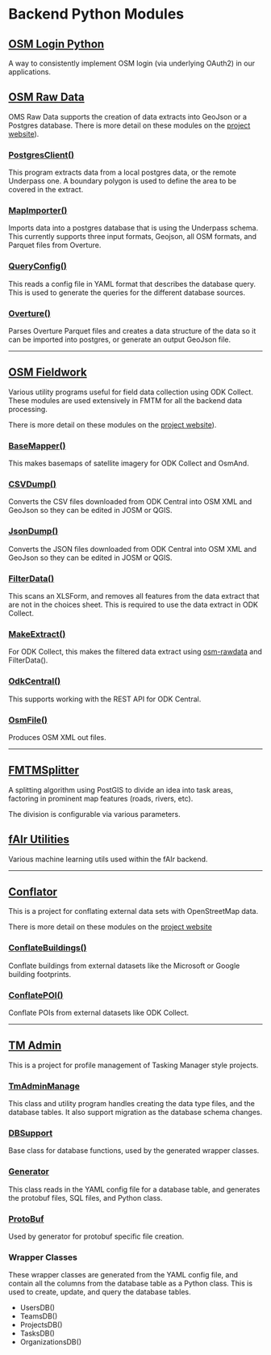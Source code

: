# Backend Python Modules

## [OSM Login Python](https://hotosm.github.io/osm-login-python)

A way to consistently implement OSM login (via underlying OAuth2) in
our applications.

## [OSM Raw Data](https://hotosm.github.io/osm-rawdata)

OMS Raw Data supports the creation of data extracts into GeoJson or a
Postgres database. There is more detail on these modules on the [project
website](https://hotosm.github.io/osm-rawdata)).

### [PostgresClient()](https://hotosm.github.io/osm-rawdata/api/#postgrespy)
 
This program extracts data from a local postgres data, or the remote
Underpass one. A boundary polygon is used to define the area to be
covered in the extract. 

### [MapImporter()](https://hotosm.github.io/osm-rawdata/api/#importerpy)

Imports data into a postgres database that is using the Underpass
schema. This currently supports three input formats, Geojson, all OSM
formats, and Parquet files from Overture.

### [QueryConfig()](https://hotosm.github.io/osm-rawdata/api/#configpy)

This reads a config file in YAML format that describes the database
query. This is used to generate the queries for the different
database sources.

### [Overture()](https://hotosm.github.io/osm-rawdata/api/#overturepy)

Parses Overture Parquet files and creates a data structure of the
data so it can be imported into postgres, or generate an output
GeoJson file.

***
## [OSM Fieldwork](https://hotosm.github.io/osm-fieldwork)

Various utility programs useful for field data collection using ODK
Collect. These modules are used extensively in FMTM for all the
backend data processing.

There is more detail on these modules on the [project
website](https://hotosm.github.io/osm-fieldwork)).

### [BaseMapper()](https://hotosm.github.io/osm-fieldwork/api/basemapper/)

This makes basemaps of satellite imagery for ODK Collect and OsmAnd.

### [CSVDump()](https://hotosm.github.io/osm-fieldwork/api/CSVDump)

Converts the CSV files downloaded from ODK Central into OSM XML and
GeoJson so they can be edited in JOSM or QGIS.

### [JsonDump()](https://hotosm.github.io/osm-fieldwork/api/json2osm/)

Converts the JSON files downloaded from ODK Central into OSM XML and
GeoJson so they can be edited in JOSM or QGIS.

### [FilterData()](https://hotosm.github.io/osm-fieldwork/api/filter_data)

This scans an XLSForm, and removes all features from the data extract
that are not in the choices sheet. This is required to use the data
extract in ODK Collect.

### [MakeExtract()](https://hotosm.github.io/osm-fieldwork/api/make_data_extract/)

For ODK Collect, this makes the filtered data extract using
[osm-rawdata](https://hotosm.github.io/osm-rawdata/) and FilterData().

### [OdkCentral()](https://hotosm.github.io/osm-fieldwork/api/OdkCentral/)

This supports working with the REST API for ODK Central.

### [OsmFile()](https://hotosm.github.io/osm-fieldwork/api/osmfile/)

Produces OSM XML out files.

***
## [FMTMSplitter](https://hotosm.github.io/fmtm-splitter)

A splitting algorithm using PostGIS to divide an idea into task areas,
factoring in prominent map features (roads, rivers, etc).

The division is configurable via various parameters.

## [fAIr Utilities](https://hotosm.github.io/fAIr-utilities)

Various machine learning utils used within the fAIr backend.

***
## [Conflator](https://github.com/hotosm/conflator)

This is a project for conflating external data sets with OpenStreetMap
data.

There is more detail on these modules on the [project
website](https://hotosm.github.io/conflator/)

### [ConflateBuildings()](https://hotosm.github.io/conflator/api/#conflator.conflateBuildings)

Conflate buildings from external datasets like the Microsoft or Google
building footprints.

### [ConflatePOI()](https://hotosm.github.io/conflator/api/#conflator.conflatePOI)

Conflate POIs from external datasets like ODK Collect.

***
## [TM Admin](https://github.com/hotosm/tm-admin)

This is a project for profile management of Tasking Manager style
projects.


### [TmAdminManage](https://github.com/hotosm/tm-admin/blob/main/tm_admin/tmadmin-manage.py)

This class and utility program handles creating the data type files,
and the database tables. It also support migration as the database
schema changes.

### [DBSupport](https://github.com/hotosm/tm-admin/blob/main/tm_admin/dbsupport.py)

Base class for database functions, used by the generated wrapper
classes.

### [Generator](https://github.com/hotosm/tm-admin/blob/main/tm_admin/generator.py)

This class reads in the YAML config file for a database table, and
generates the protobuf files, SQL files, and Python class.

### [ProtoBuf](https://github.com/hotosm/tm-admin/blob/main/tm_admin/proto.py)

Used by generator for protobuf specific file creation.

### Wrapper Classes

These wrapper classes are generated from the YAML config file, and
contain all the columns from the database table as a Python
class. This is used to create, update, and query the database tables.

* UsersDB()
* TeamsDB()
* ProjectsDB()
* TasksDB()
* OrganizationsDB()
